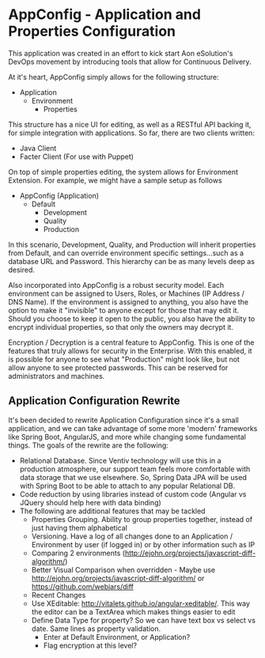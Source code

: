 # AppConfig - Application and Properties Configuration

This application was created in an effort to kick start Aon eSolution's DevOps movement by introducing tools that allow for Continuous Delivery.

At it's heart, AppConfig simply allows for the following structure:
- Application
    - Environment
        - Properties

This structure has a nice UI for editing, as well as a RESTful API backing it, for simple integration with applications.  So far, there are two clients written:
- Java Client
- Facter Client (For use with Puppet)

On top of simple properties editing, the system allows for Environment Extension.  For example, we might have a sample setup as follows
- AppConfig (Application)
    - Default
        - Development
        - Quality
        - Production

In this scenario, Development, Quality, and Production will inherit properties from Default, and can override environment specific settings...such as a database URL and Password.  This hierarchy can be as many levels deep as desired.

Also incorporated into AppConfig is a robust security model.  Each environment can be assigned to Users, Roles, or Machines (IP Address / DNS Name).  If the environment is assigned to anything, you also have the option to make it "invisible" to anyone except for those that may edit it.  Should you choose to keep it open to the public, you also have the ability to encrypt individual properties, so that only the owners may decrypt it.

Encryption / Decryption is a central feature to AppConfig.  This is one of the features that truly allows for security in the Enterprise.  With this enabled, it is possible for anyone to see what "Production" might look like, but not allow anyone to see protected passwords.  This can be reserved for administrators and machines.

Application Configuration Rewrite
---------------------------------

It's been decided to rewrite Application Configuration since it's a small application, and we can take advantage of some more 'modern'
frameworks like Spring Boot, AngularJS, and more while changing some fundamental things.  The goals of the rewrite are the following:

- Relational Database.  Since Ventiv technology will use this in a production atmosphere, our support team feels more comfortable with data storage that we use elsewhere.  So, Spring Data JPA will be used with Spring Boot to be able to attach to any popular Relational DB.
- Code reduction by using libraries instead of custom code (Angular vs JQuery should help here with data binding)
- The following are additional features that may be tackled
    - Properties Grouping.  Ability to group properties together, instead of just having them alphabetical
    - Versioning.  Have a log of all changes done to an Application / Environment by user (if logged in) or by other information such as IP
    - Comparing 2 environments (http://ejohn.org/projects/javascript-diff-algorithm/)
    - Better Visual Comparison when overridden - Maybe use http://ejohn.org/projects/javascript-diff-algorithm/ or https://github.com/webjars/diff
    - Recent Changes
    - Use XEditable: http://vitalets.github.io/angular-xeditable/.  This way the editor can be a TextArea which makes things easier to edit
    - Define Data Type for property?  So we can have text box vs select vs date.  Same lines as property validation.
        - Enter at Default Environment, or Application?
        - Flag encryption at this level?